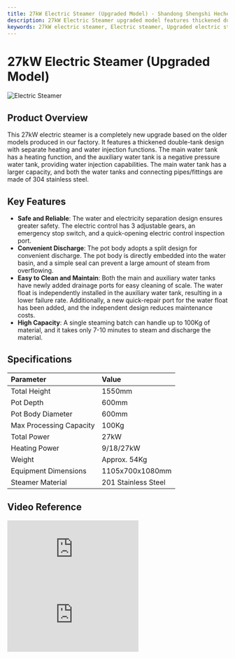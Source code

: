 ```yaml
---
title: 27kW Electric Steamer (Upgraded Model) - Shandong Shengshi Hecheng Machinery Co., Ltd.
description: 27kW Electric Steamer upgraded model features thickened double-tank design, water-electricity separation, safe and reliable, single steaming batch up to 100Kg, 7-10 minutes to steam and discharge material, 304 stainless steel.
keywords: 27kW electric steamer, Electric steamer, Upgraded electric steamer, Oilseed steamer, Steamer equipment, Electric steaming equipment, 27KW steamer, Oilseed preprocessing equipment, Steamer machine, Electric heating steamer, Oilseed processing steamer, Steamer equipment, Oilseed steaming equipment, 27kW electric steamer upgraded model
---
```


# 27kW Electric Steamer (Upgraded Model)
![Electric Steamer ](https://i.postimg.cc/gYfJ8gy9/27KW.png?dl=1)
## Product Overview

This 27kW electric steamer is a completely new upgrade based on the older models produced in our factory. It features a thickened double-tank design with separate heating and water injection functions. The main water tank has a heating function, and the auxiliary water tank is a negative pressure water tank, providing water injection capabilities. The main water tank has a larger capacity, and both the water tanks and connecting pipes/fittings are made of 304 stainless steel.

## Key Features

-   **Safe and Reliable**: The water and electricity separation design ensures greater safety. The electric control has 3 adjustable gears, an emergency stop switch, and a quick-opening electric control inspection port.
-   **Convenient Discharge**: The pot body adopts a split design for convenient discharge. The pot body is directly embedded into the water basin, and a simple seal can prevent a large amount of steam from overflowing.
-   **Easy to Clean and Maintain**: Both the main and auxiliary water tanks have newly added drainage ports for easy cleaning of scale. The water float is independently installed in the auxiliary water tank, resulting in a lower failure rate. Additionally, a new quick-repair port for the water float has been added, and the independent design reduces maintenance costs.
-   **High Capacity**: A single steaming batch can handle up to 100Kg of material, and it takes only 7-10 minutes to steam and discharge the material.

## Specifications

| Parameter             | Value            |
| :-------------------- | :--------------- |
| Total Height          | 1550mm           |
| Pot Depth             | 600mm            |
| Pot Body Diameter     | 600mm            |
| Max Processing Capacity| 100Kg            |
| Total Power           | 27kW             |
| Heating Power         | 9/18/27kW        |
| Weight                | Approx. 54Kg     |
| Equipment Dimensions  | 1105x700x1080mm  |
| Steamer Material      | 201 Stainless Steel|

## Video Reference

<div class="video-container">
  <iframe src="https://www.youtube.com/embed/7DEUDsks6_k" frameborder="0" allow="accelerometer; autoplay; clipboard-write; encrypted-media; gyroscope; picture-in-picture" allowfullscreen></iframe>
</div>

<div class="video-container">
  <iframe src="https://www.youtube.com/embed/pOfefDJgwMQ" frameborder="0" allow="accelerometer; autoplay; clipboard-write; encrypted-media; gyroscope; picture-in-picture" allowfullscreen></iframe>
</div>